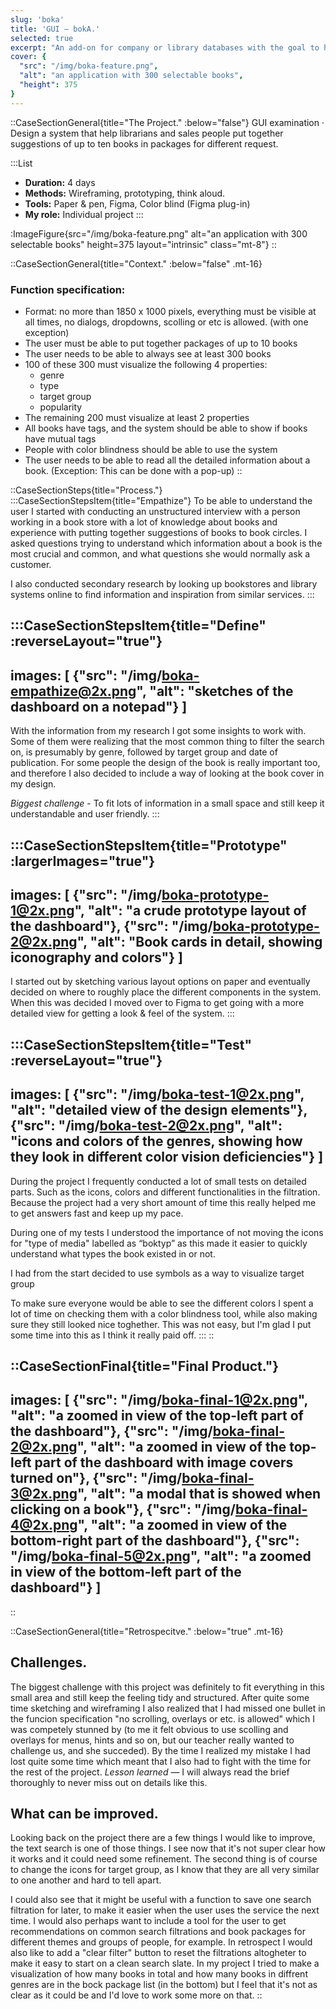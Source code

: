 ```yaml
---
slug: 'boka'
title: 'GUI — bokA.'
selected: true
excerpt: "An add-on for company or library databases with the goal to help the user putting together suggestion of books for different requests. How to fit lots of information in a small space and still keep it understandable and user friendly?"
cover: {
  "src": "/img/boka-feature.png",
  "alt": "an application with 300 selectable books",
  "height": 375
}
---
```

::CaseSectionGeneral{title="The Project." :below="false"}
GUI examination · Design a system that help librarians and sales people put together suggestions of up to ten books in packages for different request.

:::List
- **Duration:** 4 days
- **Methods:** Wireframing, prototyping, think aloud.
- **Tools:** Paper & pen, Figma, Color blind (Figma plug-in)
- **My role:** Individual project
:::

:ImageFigure{src="/img/boka-feature.png" alt="an application with 300 selectable books" height=375 layout="intrinsic" class="mt-8"}
::

::CaseSectionGeneral{title="Context." :below="false" .mt-16}
### Function specification:
* Format: no more than 1850 x 1000 pixels, everything must be visible at all times, no dialogs, dropdowns, scolling or etc is allowed. (with one exception)
* The user must be able to put together packages of up to 10 books
* The user needs to be able to always see at least 300 books
* 100 of these 300 must visualize the following 4 properties:
  * genre
  * type
  * target group
  * popularity
* The remaining 200 must visualize at least 2 properties
* All books have tags, and the system should be able to show if books have mutual tags
* People with color blindness should be able to use the system
* The user needs to be able to read all the detailed information about a book. (Exception: This can be done with a pop-up)
::

::CaseSectionSteps{title="Process."}
:::CaseSectionStepsItem{title="Empathize"}
To be able to understand the user I started with conducting an unstructured interview with a person working in a book store with a lot of knowledge about books and experience with putting together suggestions of books to book circles. I asked questions trying to understand which information about a book is the most crucial and common, and what questions she would normally ask a customer.

I also conducted secondary research by looking up bookstores and library systems online to find information and inspiration from similar services.
:::

:::CaseSectionStepsItem{title="Define" :reverseLayout="true"}
---
images: [
  {"src": "/img/boka-empathize@2x.png", "alt": "sketches of the dashboard on a notepad"}
]
---
With the information from my research I got some insights to work with. Some of them were realizing that the most common thing to filter the search on, is presumably by genre, followed by target group and date of publication. For some people the design of the book is really important too, and therefore I also decided to include a way of looking at the book cover in my design.

*Biggest challenge* - To fit lots of information in a small space and still keep it understandable and user friendly.
:::

:::CaseSectionStepsItem{title="Prototype" :largerImages="true"}
---
images: [
  {"src": "/img/boka-prototype-1@2x.png", "alt": "a crude prototype layout of the dashboard"},
  {"src": "/img/boka-prototype-2@2x.png", "alt": "Book cards in detail, showing iconography and colors"}
]
---
I started out by sketching various layout options on paper and eventually decided on where to roughly place the different components in the system. When this was decided I moved over to Figma to get going with a more detailed view for getting a look & feel of the system.
:::

:::CaseSectionStepsItem{title="Test" :reverseLayout="true"}
---
images: [
  {"src": "/img/boka-test-1@2x.png", "alt": "detailed view of the design elements"},
  {"src": "/img/boka-test-2@2x.png", "alt": "icons and colors of the genres, showing how they look in different color vision deficiencies"}
]
---
During the project I frequently conducted a lot of small tests on detailed parts. Such as the icons, colors and different functionalities in the filtration. Because the project had a very short amount of time this really helped me to get answers fast and keep up my pace.

During one of my tests I understood the importance of not moving the icons for "type of media" labelled as “boktyp” as this made it easier to quickly understand what types the book existed in or not.

I had from the start decided to use symbols as a way to visualize target group

To make sure everyone would be able to see the different colors I spent a lot of time on checking them with a color blindness tool, while also making sure they still looked nice toghether. This was not easy, but I'm glad I put some time into this as I think it really paid off.
:::
::

::CaseSectionFinal{title="Final Product."}
---
images: [
  {"src": "/img/boka-final-1@2x.png", "alt": "a zoomed in view of the top-left part of the dashboard"},
  {"src": "/img/boka-final-2@2x.png", "alt": "a zoomed in view of the top-left part of the dashboard with image covers turned on"},
  {"src": "/img/boka-final-3@2x.png", "alt": "a modal that is showed when clicking on a book"},
  {"src": "/img/boka-final-4@2x.png", "alt": "a zoomed in view of the bottom-right part of the dashboard"},
  {"src": "/img/boka-final-5@2x.png", "alt": "a zoomed in view of the bottom-left part of the dashboard"}
]
---
::

::CaseSectionGeneral{title="Retrospecitve." :below="true" .mt-16}
## Challenges.
The biggest challenge with this project was definitely to fit everything in this small area and still keep the feeling tidy and structured. After quite some time sketching and wireframing I also realized that I had missed one bullet in the funcion specification \"no scrolling, overlays or etc. is allowed\" which I was competely stunned by (to me it felt obvious to use scolling and overlays for menus, hints and so on, but our teacher really wanted to challenge us, and she succeded). By the time I realized my mistake I had lost quite some time which meant that I also had to fight with the time for the rest of the project. *Lesson learned* — I will always read the brief thoroughly to never miss out on details like this.

## What can be improved.
Looking back on the project there are a few things I would like to improve, the text search is one of those things. I see now that it's not super clear how it works and it could need some refinement. The second thing is of course to change the icons for target group, as I know that they are all very similar to one another and hard to tell apart.

I could also see that it might be useful with a function to save one search filtration for later, to make it easier when the user uses the service the next time. I would also perhaps want to include a tool for the user to get recommendations on common search filtrations and book packages for different themes and groups of people, for example.
In retrospect I would also like to add a \"clear filter\" button to reset the filtrations altogheter to make it easy to start on a clean search slate.
In my project I tried to make a visualization of how many books in total and how many books in diffrent genres are in the bock package list (in the bottom) but I feel that it's not as clear as it could be and I'd love to work some more on that.
::
